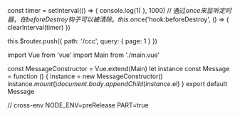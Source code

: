 const timer = setInterval(() => {
    console.log(1)
}, 1000)
// 通过$once来监听定时器，在beforeDestroy钩子可以被清除。
this.$once('hook:beforeDestroy', () => {
    clearInterval(timer)
})

this.$router.push({
    path: '/ccc',
    query: {
        page: 1
    }
})

import Vue from 'vue'
import Main from './main.vue'

const MessageConstructor = Vue.extend(Main)
let instance
const Message = function () {
  instance = new MessageConstructor()
  instance.$mount()
  document.body.appendChild(instance.$el)
}
export default Message


// cross-env NODE_ENV=preRelease PART=true
